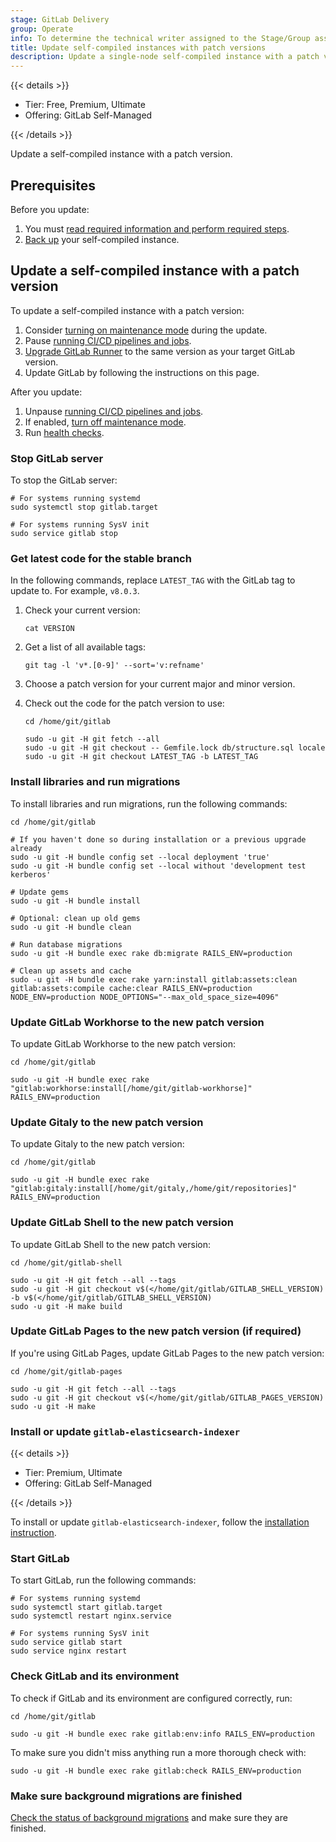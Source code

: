 ```yaml
---
stage: GitLab Delivery
group: Operate
info: To determine the technical writer assigned to the Stage/Group associated with this page, see https://handbook.gitlab.com/handbook/product/ux/technical-writing/#assignments
title: Update self-compiled instances with patch versions
description: Update a single-node self-compiled instance with a patch version.
---
```


{{< details >}}

- Tier: Free, Premium, Ultimate
- Offering: GitLab Self-Managed

{{< /details >}}

Update a self-compiled instance with a patch version.

## Prerequisites

Before you update:

1. You must [read required information and perform required steps](plan_your_upgrade.md).
1. [Back up](../administration/backup_restore/_index.md) your self-compiled instance.

## Update a self-compiled instance with a patch version

To update a self-compiled instance with a patch version:

1. Consider [turning on maintenance mode](../administration/maintenance_mode/_index.md) during the update.
1. Pause [running CI/CD pipelines and jobs](plan_your_upgrade.md#pause-cicd-pipelines-and-jobs).
1. [Upgrade GitLab Runner](https://docs.gitlab.com/runner/install/) to the same version as your target GitLab version.
1. Update GitLab by following the instructions on this page.

After you update:

1. Unpause [running CI/CD pipelines and jobs](plan_your_upgrade.md#pause-cicd-pipelines-and-jobs).
1. If enabled, [turn off maintenance mode](../administration/maintenance_mode/_index.md#disable-maintenance-mode).
1. Run [health checks](plan_your_upgrade.md#run-upgrade-health-checks).

### Stop GitLab server

To stop the GitLab server:

```shell
# For systems running systemd
sudo systemctl stop gitlab.target

# For systems running SysV init
sudo service gitlab stop
```

### Get latest code for the stable branch

In the following commands, replace `LATEST_TAG` with the GitLab tag to update to. For example, `v8.0.3`.

1. Check your current version:

   ```shell
   cat VERSION
   ```

1. Get a list of all available tags:

   ```shell
   git tag -l 'v*.[0-9]' --sort='v:refname'
   ```

1. Choose a patch version for your current major and minor version.
1. Check out the code for the patch version to use:

   ```shell
   cd /home/git/gitlab

   sudo -u git -H git fetch --all
   sudo -u git -H git checkout -- Gemfile.lock db/structure.sql locale
   sudo -u git -H git checkout LATEST_TAG -b LATEST_TAG
   ```

### Install libraries and run migrations

To install libraries and run migrations, run the following commands:

```shell
cd /home/git/gitlab

# If you haven't done so during installation or a previous upgrade already
sudo -u git -H bundle config set --local deployment 'true'
sudo -u git -H bundle config set --local without 'development test kerberos'

# Update gems
sudo -u git -H bundle install

# Optional: clean up old gems
sudo -u git -H bundle clean

# Run database migrations
sudo -u git -H bundle exec rake db:migrate RAILS_ENV=production

# Clean up assets and cache
sudo -u git -H bundle exec rake yarn:install gitlab:assets:clean gitlab:assets:compile cache:clear RAILS_ENV=production NODE_ENV=production NODE_OPTIONS="--max_old_space_size=4096"
```

### Update GitLab Workhorse to the new patch version

To update GitLab Workhorse to the new patch version:

```shell
cd /home/git/gitlab

sudo -u git -H bundle exec rake "gitlab:workhorse:install[/home/git/gitlab-workhorse]" RAILS_ENV=production
```

### Update Gitaly to the new patch version

To update Gitaly to the new patch version:

```shell
cd /home/git/gitlab

sudo -u git -H bundle exec rake "gitlab:gitaly:install[/home/git/gitaly,/home/git/repositories]" RAILS_ENV=production
```

### Update GitLab Shell to the new patch version

To update GitLab Shell to the new patch version:

```shell
cd /home/git/gitlab-shell

sudo -u git -H git fetch --all --tags
sudo -u git -H git checkout v$(</home/git/gitlab/GITLAB_SHELL_VERSION) -b v$(</home/git/gitlab/GITLAB_SHELL_VERSION)
sudo -u git -H make build
```

### Update GitLab Pages to the new patch version (if required)

If you're using GitLab Pages, update GitLab Pages to the new patch version:

```shell
cd /home/git/gitlab-pages

sudo -u git -H git fetch --all --tags
sudo -u git -H git checkout v$(</home/git/gitlab/GITLAB_PAGES_VERSION)
sudo -u git -H make
```

### Install or update `gitlab-elasticsearch-indexer`

{{< details >}}

- Tier: Premium, Ultimate
- Offering: GitLab Self-Managed

{{< /details >}}

To install or update `gitlab-elasticsearch-indexer`, follow the
[installation instruction](../integration/advanced_search/elasticsearch.md#install-an-elasticsearch-or-aws-opensearch-cluster).

### Start GitLab

To start GitLab, run the following commands:

```shell
# For systems running systemd
sudo systemctl start gitlab.target
sudo systemctl restart nginx.service

# For systems running SysV init
sudo service gitlab start
sudo service nginx restart
```

### Check GitLab and its environment

To check if GitLab and its environment are configured correctly, run:

```shell
cd /home/git/gitlab

sudo -u git -H bundle exec rake gitlab:env:info RAILS_ENV=production
```

To make sure you didn't miss anything run a more thorough check with:

```shell
sudo -u git -H bundle exec rake gitlab:check RAILS_ENV=production
```

### Make sure background migrations are finished

[Check the status of background migrations](background_migrations.md) and make sure they are finished.
